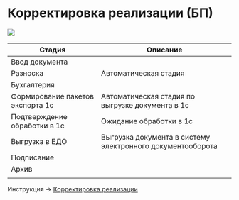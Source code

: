 # Корректировка реализации (БП)

![](<../../../.gitbook/assets/image (379).png>)

| Стадия                           | Описание                                                   |
| -------------------------------- | ---------------------------------------------------------- |
| Ввод документа                   |                                                            |
| Разноска                         | Автоматическая стадия                                      |
| Бухгалтерия                      |                                                            |
| Формирование пакетов экспорта 1с | Автоматическая стадия по выгрузке документа в 1с           |
| Подтверждение обработки в 1с     | Ожидание обработки в 1с                                    |
| Выгрузка в ЕДО                   | Выгрузка документа в систему электронного документооборота |
| Подписание                       |                                                            |
| Архив                            |                                                            |
|                                  |                                                            |

Инструкция -> [Корректировка реализации](../korrektirovka-realizacii.md)
